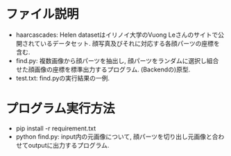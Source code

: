 #  ファイル説明
- haarcascades: Helen datasetはイリノイ大学のVuong Leさんのサイトで公開されているデータセット. 顔写真及びそれに対応する各顔パーツの座標を含む.
- find.py: 複数画像から顔パーツを抽出し, 顔パーツをランダムに選択し組合せた顔画像の座標を標準出力するプログラム. (Backendの)原型.
- test.txt: find.pyの実行結果の一例.

# プログラム実行方法
- pip install -r requirement.txt
- python find.py: input内の元画像について, 顔パーツを切り出し元画像と合わせてoutputに出力するプログラム.
